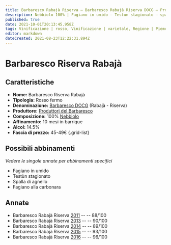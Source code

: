 ```yaml
---
title: Barbaresco Rabajà Riserva – Barbaresco Rabajà Riserva DOCG – Produttori del Barbaresco – Piemonte (IT) – 45-49€ – 3★-5★
description: Nebbiolo 100% | Fagiano in umido – Testun stagionato – spalla d'agnello – Fagiano alla carbonara
published: true
date: 2021-10-01T20:13:45.958Z
tags: Vinificazione | rosso, Vinificazione | varietale, Regione | Piemonte (IT), fagiano in umido, Alimento | formaggi,  Alimento | agnello, Vitigni | Nebbiolo, Valutazioni | 5 stelle, Fagiano alla carbonara, Prezzi | 45-49€
editor: markdown
dateCreated: 2021-08-23T12:22:31.894Z
---
```


 # Barbaresco Riserva Rabajà

## Caratteristiche
- **Nome:** Barbaresco Riserva Rabajà
- **Tipologia:** Rosso fermo
- **Denominazione:** [Barbaresco DOCG](/denominazioni/Italia/Piemonte/DOCG/Barbaresco) (Rabajà - Riserva)
- **Produttore:** [Produttori del Barbaresco](/produttori/Italia/Piemonte/Produttori-del-Barbaresco)
- **Composizione:** 100% [Nebbiolo](/vitigni/Italia/nebbiolo)
- **Affinamento:** 10 mesi in barrique 
- **Alcol:** 14.5%
- **Fascia di prezzo:** 45-49€
{.grid-list}



## Possibili abbinamenti
*Vedere le singole annate per abbinamenti specifici*

- Fagiano in umido
- Testùn stagionato
- Spalla di agnello
- Fagiano alla carbonara

## Annate
- Barbaresco Rabajà Riserva [2011](vini/Italia/Piemonte/Produttori-del-Barbaresco/Barbaresco-Rabaja-Riserva/2011) -- <span class="star-3"></span> -- 88/100
- Barbaresco Rabajà Riserva [2013](vini/Italia/Piemonte/Produttori-del-Barbaresco/Barbaresco-Rabaja-Riserva/2013) -- <span class="star-4"></span> -- 90/100
- Barbaresco Rabajà Riserva [2014](vini/Italia/Piemonte/Produttori-del-Barbaresco/Barbaresco-Rabaja-Riserva/2014) -- <span class="star-4"></span> -- 89/100
- Barbaresco Rabajà Riserva [2015](vini/Italia/Piemonte/Produttori-del-Barbaresco/Barbaresco-Rabaja-Riserva/2015) -- <span class="star-5"></span> -- 93/100
- Barbaresco Rabajà Riserva [2016](vini/Italia/Piemonte/Produttori-del-Barbaresco/Barbaresco-Rabaja-Riserva/2016) -- <span class="star-5"></span> -- 96/100